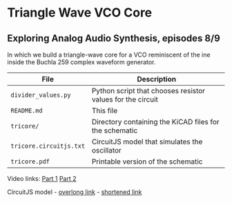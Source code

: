 # Triangle Wave VCO Core
## Exploring Analog Audio Synthesis, episodes 8/9

In which we build a triangle-wave core for a VCO reminiscent of
the ine inside the Buchla 259 complex waveform generator.

| File | Description |
| ---- | ----------- |
| `divider_values.py` | Python script that chooses resistor values for the circuit |
| `README.md` | This file |
| `tricore/` | Directory containing the KiCAD files for the schematic |
| `tricore.circuitjs.txt` | CircuitJS model that simulates the oscillator |
| `tricore.pdf` | Printable version of the schematic

Video links: [Part 1](https://example.com/wherever) [Part 2](https://example.com/wherever)

CircuitJS model - [overlong link](https://www.falstad.com/circuit/circuitjs.html?ctz=CQAgjCAMB0l3AmEA2AzNA7ATi8gHACxhZwCskyWKVpI5dApgLRhgBQALiAXpOKgQJ0wSMAKF8ILGMgRYMySKTmowybMijQCyHjjwIwpZMdSkqYOCAAmDAGYBDAK4AbDmwBOw0aixJSIuCCfHy+cGwA7t78itFiClCRcagJAT5+iVFpQQR82WAExpncuEF4eNy6ZRWQbGAYQvnKeYEFRRCW8FYwtABKDADOAJYDHA4AdgDGDEk8kuIgqIT8gom9cc0b+FA7uSAsSCFapGzrS0IF5YvLRttHewc7IdAnUecrQu9iCDWe1xeoH7-cAIKqSLqnYEiKpfQyae6SQ5PF5sADm3B4INKggqYkCIT+OKxmiJIkBOww5HCXlJCHJpLUNUWingkIZ2wZCCOfD2+ORJy4cxB5PydKRUiwsCUWEKugI8jwpCKMB0qoQPEI+EgWBStE6Nnszjcs14wqQtPJtS4ilxYroCTJ4v2pGgOAwSmMpDwODAyxYL3kOkoOgakHEFystkcrncWVa6oqotNtTjoh+eQd6eKpEzppzmhEmJTdFWrGUcSMhyS+fAYk0NdYkAk1Ydlkapbb2Y7TZLEeV1dalbikAwVdT4CbLVEcF+WQdk-tBZn2fno8XtZ7tXW+WX2Xk8N2iKex0hDd3CX3x95SOer3XrG2Dd9zbnBef97hiUmIEponfvEkd8+GQaAAK6cD4FIZgqAIWAiBxOBUCWLAjGVKV2AcH9UALBMQDwNQQUxW19laCC6FdHAsF4eD1C9PAMBQCcISiX9a2WUdAOWYsOLYoQeMdYp+LtDBsLNRIvHwXFGRQK5GwkJjWQk2S5E0SSYiOTpWRY0ToSENTdOKfTQT05TSmLIyqn06StxkqSe30pQDx5I9uRRdF9Ow4DZN8G8kgA3i8PJVguL8oL-yC3DizwCKiIIwtflyCBcERKo2xSi48IAHQGIxspYUhss0+BspgRA-AISljEIJsGh0AqBnQfAqOIPwTAMMlCvAqBsq5TqIPgcASqSZLCIqPxbSLYbYhEU1xpBZNhqBGa+Dm75ZxAVbATGjI1q-Dadq2-afASHlMGYVgtDK9VKvwXIKsEExLsgdh0RwY7NDe-gMgJKI0pBVKRzTMEkksNcDNBtNLRBwHiQnMGCHVYoIaCRHVoRl8NqW9HMdxHzxJx-ggU276FOLNHEd0SRsfM3lscpsTzMgW1yXpgTai8ZGBM56y8K5cJ1m57ZOccq8XP5ThewnIod2VEitFVNAGkVOQdSbWgmBVXQllBDByhU5R2kjQ0Ywl0hSxFs9ZZYHYNe0LWDHUPXcANpc+CjI13C4M2LiHJ9yz4a2XRHbUcAR1gsACIpbYVlIeGUHBUDVpiDWjY1xxEAj8iHYsn3YrkApz1pDqTAkOZhgpEc5jVdkT8J0Sr2Ty82UvArTTFVsin8qT+Dv26WztQhZGzVs7VaRYREFjx6NgAAdW4C6LpyuVAnmhsGVLhoGMc5jfWB0jfajnvecNKY+QQIleCSIUJyzEDIkILCrRBAAA-AAVAAZAhVG6gY9gQQq50AEDBgCJbCBgvQ6kLAjVAJUQDAIQEAvKmt5TmF8LIMB+B1RwMgIVZBdtUE6lwAgTBBgCAlUwA-CB3pVDqhgYVXI2UX4cBcN-MADBrBMAAI7jAAPocN-ltEIPVcjCIGBxMRSFoBIRkbIuRmhgFgGgIgg4FDRysEpInQQchsCUjgQg7QSCBi2y6NhESPx4I6kVNFZAOC8HGNKvAMxW1LFLC9NhNRhh6ikC0QjeQ8h6oFFwQMZhrDVAcO4XwiJABBJRhxCp4GgL6ZJ+FUkpPgT1ZR-V+qoCMTIXWgIAgzSQkzXA+jsqwVEdk+A7DVEgNgGoKiCgSA4G1I2YBYiwAUOepQeilAQ5tMsB06AjtCmsB+CU70ticqMJCSwthESeH8M4dEhAyjf7+WCf-QBdTQFhhIJABAxgGjPh0OUgYKiRD4MEG4gw3oI7YSQh03+XSHHaG-tYn4OAfFoEBGo-ZiBjlEEIGcmZwTQkLM4UsgRWyBqwoyTlPJmAmzEDud-MM7jnkIKMbbToPi8Q6zpIchGdicr4LxaoWh6giXqmGe6IgVELGJzMIvBh4L5nhKhVE6wGy+DAKgiwWB9SOKjgqkzcoVU-kgIRbUq5bylZYIRo5Eh+FpmdPwQqshXJjAqrUJ4wGYryiKnwFKoJTCOXsK5cspg0Sei8plTivZgIMAnMQC6xUWBzm5N2VKGcXpLDIGILrAoZI1W-xYN0+A1iA1BvwkQOk0zbbumda6w57rzDZUUOasJlruEz2WfaxRjrkWJxlO6XWZtRxHK9UihoJgKAYFOc+aKpKI3Crqg2pthAW3yrDNqMVFan7VoGFmuZObFn5phdlTZ07ugVL5TsuVoCA0UEpfWgIfhzmXOAf6cg8VCjyhIOYdQpLXm7uegmA9rTj0YDUSutAdZyAbsUbMiFnLIkFuCUYMRFR+W1sKI2z0ILEr4XObKs9ayEDqhQkqAoyA0A5jwGGr9eVIPQdQnBhDus1WYAA7cL0ggQOvLNWOyFH6Ym0C-V0X+2zEV1P9GGNAtKoPakBBerdRi1kynosoMwAgmxEGQOdIV6qLmuh4L+Pjd1BPCbykoxjgIEYsZ1FyOVJG325uhTy4BGmInWE-X1BdpH336YEUWlgxGXgXvVE2bC5hvgcYs+SsgIgjkGDpL6cQQ03g3E8lCBYxYzCiGxkF8AzckihcrDyIK4Wojf2C1ceL-ATqzCCikesRcUtxaCtXJLUXsytFlJUC4RXiyqiCEUcrlxfjfh+LjVYdWwv52eF0CAXH3QPvqKoEcN6nrsHWI1-Lg2qqixIjeE8PmARAkG4dYsM3pveVWLUAA9j+KgloQAAA98KsAAEZ0C0BASQ4BwBsFWwYRYSJv5KgOzADop2gA) - [shortened link](https://tinyurl.com/29b687el)
